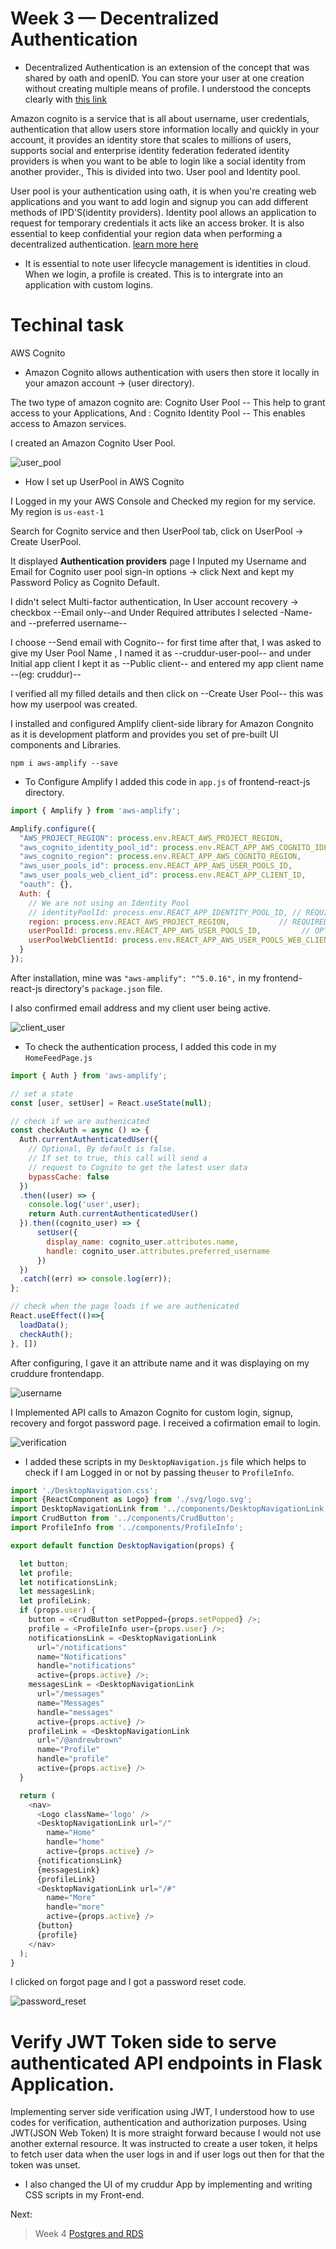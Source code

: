 # Week 3 — Decentralized Authentication

- Decentralized Authentication is an extension of the concept that was shared by oath and openID. You can store your user at one creation without creating multiple
means of profile. I understood the concepts clearly with [this link](https://www.youtube.com/watch?v=9obl7rVgzJw&list=PLBfufR7vyJJ7k25byhRXJldB5AiwgNnWv&index=40)

Amazon cognito is a service that is all about username, user credentials, authentication that allow users store information locally and quickly in your account, it 
provides an identity store that scales to millions of users, supports social and enterprise identity federation federated identity providers is when you want to be 
able to login like a social identity from another provider., This is divided into two. User pool and Identity pool.

User pool is your authentication using oath, it is when you're creating web applications and you want to add login and signup you can add different methods of
IPD'S(identity providers). Identity pool allows an application to request for temporary credentials it acts like an access broker. It is also essential to keep 
confidential your region data when performing a decentralized authentication. [learn more here](https://www.youtube.com/watch?v=tEJIeII66pY&list=PLBfufR7vyJJ7k25byhRXJldB5AiwgNnWv&index=39)

- It is essential to note user lifecycle management is identities in cloud. When we login, a profile is created. This is to intergrate into an application with custom logins.

# Techinal task

AWS Cognito

- Amazon Cognito allows authentication with users then store it locally in your amazon account -> (user directory).

The two type of amazon cognito are: Cognito User Pool -- This help to grant access to your Applications, And : Cognito Identity Pool -- This enables access to Amazon services.

I created an Amazon Cognito User Pool.

![user_pool](assets/cruddur-user-pool%20week%203_LI%20(2).jpg)

- How I set up UserPool in AWS Cognito

I Logged in my your AWS Console and Checked my region for my service. My region is `us-east-1` 

Search for Cognito service and then UserPool tab, click on UserPool -> Create UserPool.

It displayed  **Authentication providers** page I Inputed my Username and Email for Cognito user pool sign-in options -> click Next and kept my Password Policy as Cognito Default.

I didn't select Multi-factor authentication, In User account recovery -> checkbox --Email only--and Under Required attributes I selected -Name- and --preferred username--

I choose --Send email with Cognito-- for first time after that, I was asked to give my User Pool Name , I named it as --cruddur-user-pool--  and under Initial app client I kept it as --Public client-- and entered my app client name --(eg: cruddur)--

I verified all my filled details and then click on --Create User Pool-- this was how my userpool was created.

I installed and configured Amplify client-side library for Amazon Congnito as it is development platform and provides you set of pre-built UI components and Libraries.
```
npm i aws-amplify --save
```
- To Configure Amplify
I added this code in `app.js` of frontend-react-js directory.
```js
import { Amplify } from 'aws-amplify';

Amplify.configure({
  "AWS_PROJECT_REGION": process.env.REACT_AWS_PROJECT_REGION,
  "aws_cognito_identity_pool_id": process.env.REACT_APP_AWS_COGNITO_IDENTITY_POOL_ID,
  "aws_cognito_region": process.env.REACT_APP_AWS_COGNITO_REGION,
  "aws_user_pools_id": process.env.REACT_APP_AWS_USER_POOLS_ID,
  "aws_user_pools_web_client_id": process.env.REACT_APP_CLIENT_ID,
  "oauth": {},
  Auth: {
    // We are not using an Identity Pool
    // identityPoolId: process.env.REACT_APP_IDENTITY_POOL_ID, // REQUIRED - Amazon Cognito Identity Pool ID
    region: process.env.REACT_AWS_PROJECT_REGION,           // REQUIRED - Amazon Cognito Region
    userPoolId: process.env.REACT_APP_AWS_USER_POOLS_ID,         // OPTIONAL - Amazon Cognito User Pool ID
    userPoolWebClientId: process.env.REACT_APP_AWS_USER_POOLS_WEB_CLIENT_ID,   // OPTIONAL - Amazon Cognito Web Client ID (26-char alphanumeric string)
  }
});
```
After installation, mine was  `"aws-amplify": "^5.0.16",` in my frontend-react-js directory's `package.json` file.

I also confirmed email address and my client user being active.

![client_user](assets/active%20user%20week%203_LI.jpg)

- To check the authentication process, I added this code in my `HomeFeedPage.js`
```js
import { Auth } from 'aws-amplify';

// set a state
const [user, setUser] = React.useState(null);

// check if we are authenicated
const checkAuth = async () => {
  Auth.currentAuthenticatedUser({
    // Optional, By default is false. 
    // If set to true, this call will send a 
    // request to Cognito to get the latest user data
    bypassCache: false 
  })
  .then((user) => {
    console.log('user',user);
    return Auth.currentAuthenticatedUser()
  }).then((cognito_user) => {
      setUser({
        display_name: cognito_user.attributes.name,
        handle: cognito_user.attributes.preferred_username
      })
  })
  .catch((err) => console.log(err));
};

// check when the page loads if we are authenicated
React.useEffect(()=>{
  loadData();
  checkAuth();
}, [])
```

After configuring, I gave it an attribute name and it was displaying on my cruddure frontendapp.

![username](assets/username%20week%203.png)

I Implemented API calls to Amazon Cognito for custom login, signup, recovery and forgot password page. I received a cofirmation email to login. 

![verification](assets/verification%20code%20week%203.png)

- I added these scripts in my `DesktopNavigation.js` file which helps to check if I am Logged in or not by passing the`user` to `ProfileInfo`.
```js
import './DesktopNavigation.css';
import {ReactComponent as Logo} from './svg/logo.svg';
import DesktopNavigationLink from '../components/DesktopNavigationLink';
import CrudButton from '../components/CrudButton';
import ProfileInfo from '../components/ProfileInfo';

export default function DesktopNavigation(props) {

  let button;
  let profile;
  let notificationsLink;
  let messagesLink;
  let profileLink;
  if (props.user) {
    button = <CrudButton setPopped={props.setPopped} />;
    profile = <ProfileInfo user={props.user} />;
    notificationsLink = <DesktopNavigationLink 
      url="/notifications" 
      name="Notifications" 
      handle="notifications" 
      active={props.active} />;
    messagesLink = <DesktopNavigationLink 
      url="/messages"
      name="Messages"
      handle="messages" 
      active={props.active} />
    profileLink = <DesktopNavigationLink 
      url="/@andrewbrown" 
      name="Profile"
      handle="profile"
      active={props.active} />
  }

  return (
    <nav>
      <Logo className='logo' />
      <DesktopNavigationLink url="/" 
        name="Home"
        handle="home"
        active={props.active} />
      {notificationsLink}
      {messagesLink}
      {profileLink}
      <DesktopNavigationLink url="/#" 
        name="More" 
        handle="more"
        active={props.active} />
      {button}
      {profile}
    </nav>
  );
}
```

I clicked on forgot page and I got a password reset code.

![password_reset](assets/password%20reset%20week%203%20.png)

# Verify JWT Token side to serve authenticated API endpoints in Flask Application.

Implementing server side verification using JWT, I understood how to use codes for verification, authentication and authorization purposes. Using JWT(JSON Web Token)  It is more straight forward because I would not use another external resource. It was instructed to create a user token, it helps to fetch user data when the user logs in and if user logs out then for that the token was unset. 


- I also changed the UI of my cruddur App by implementing and writing CSS scripts in my Front-end.

Next:
> Week 4 [Postgres and RDS](week4.md)